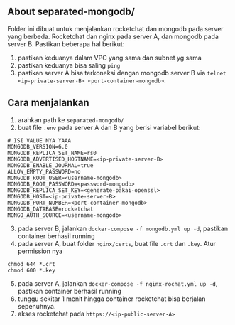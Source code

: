 ## About separated-mongodb/

Folder ini dibuat untuk menjalankan rocketchat dan mongodb pada server yang berbeda. Rocketchat dan nginx pada server A, dan mongodb pada server B. Pastikan beberapa hal berikut:

1. pastikan keduanya dalam VPC yang sama dan subnet yg sama
2. pastikan keduanya bisa saling `ping` 
3. pastikan server A bisa terkoneksi dengan mongodb server B via `telnet <ip-private-server-B> <port-container-mongodb>`.

## Cara menjalankan 

1. arahkan path ke `separated-mongodb/`
2. buat file `.env` pada server A dan B yang berisi variabel berikut:
```
# ISI VALUE NYA YAAA
MONGODB_VERSION=6.0
MONGODB_REPLICA_SET_NAME=rs0
MONGODB_ADVERTISED_HOSTNAME=<ip-private-server-B>
MONGODB_ENABLE_JOURNAL=true
ALLOW_EMPTY_PASSWORD=no
MONGODB_ROOT_USER=<username-mongodb>
MONGODB_ROOT_PASSWORD=<password-mongodb>
MONGODB_REPLICA_SET_KEY=<generate-pakai-openssl>
MONGODB_HOST=<ip-private-server-B> 
MONGODB_PORT_NUMBER=<port-container-mongodb>
MONGODB_DATABASE=rocketchat
MONGO_AUTH_SOURCE=<username-mongodb>
```
3. pada server B, jalankan `docker-compose -f mongodb.yml up -d`, pastikan container berhasil running
4. pada server A, buat folder `nginx/certs`, buat file `.crt` dan `.key`. Atur permission nya 
```
chmod 644 *.crt
chmod 600 *.key
```
5. pada server A, jalankan `docker-compose -f nginx-rochat.yml up -d`, pastikan container berhasil running
6. tunggu sekitar 1 menit hingga container rocketchat bisa berjalan sepenuhnya. 
7. akses rocketchat pada `https://<ip-public-server-A>`
